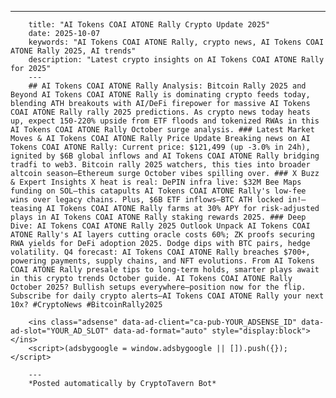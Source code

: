---
        title: "AI Tokens COAI ATONE Rally Crypto Update 2025"
        date: 2025-10-07
        keywords: "AI Tokens COAI ATONE Rally, crypto news, AI Tokens COAI ATONE Rally 2025, AI trends"
        description: "Latest crypto insights on AI Tokens COAI ATONE Rally for 2025"
        ---
        ## AI Tokens COAI ATONE Rally Analysis: Bitcoin Rally 2025 and Beyond AI Tokens COAI ATONE Rally is dominating crypto feeds today, blending ATH breakouts with AI/DeFi firepower for massive AI Tokens COAI ATONE Rally rally 2025 predictions. As crypto news today heats up, expect 150-220% upside from ETF floods and tokenized RWAs in this AI Tokens COAI ATONE Rally October surge analysis. ### Latest Market Moves & AI Tokens COAI ATONE Rally Price Update Breaking news on AI Tokens COAI ATONE Rally: Current price: $121,499 (up -3.0% in 24h), ignited by $6B global inflows and AI Tokens COAI ATONE Rally bridging tradfi to web3. Bitcoin rally 2025 watchers, this ties into broader altcoin season—Ethereum surge October vibes spilling over. ### X Buzz & Expert Insights X heat is real: DePIN infra live: $32M Bee Maps funding on SOL—this catapults AI Tokens COAI ATONE Rally's low-fee wins over legacy chains. Plus, $6B ETF inflows—BTC ATH locked in!—teasing AI Tokens COAI ATONE Rally farms at 30% APY for risk-adjusted plays in AI Tokens COAI ATONE Rally staking rewards 2025. ### Deep Dive: AI Tokens COAI ATONE Rally 2025 Outlook Unpack AI Tokens COAI ATONE Rally's AI layers cutting oracle costs 60%; ZK proofs securing RWA yields for DeFi adoption 2025. Dodge dips with BTC pairs, hedge volatility. Q4 forecast: AI Tokens COAI ATONE Rally breaches $700+, powering payments, supply chains, and NFT evolutions. From AI Tokens COAI ATONE Rally presale tips to long-term holds, smarter plays await in this crypto trends October guide. AI Tokens COAI ATONE Rally October 2025? Bullish setups everywhere—position now for the flip. Subscribe for daily crypto alerts—AI Tokens COAI ATONE Rally your next 10x? #CryptoNews #BitcoinRally2025

        <ins class="adsense" data-ad-client="ca-pub-YOUR_ADSENSE_ID" data-ad-slot="YOUR_AD_SLOT" data-ad-format="auto" style="display:block"></ins>
        <script>(adsbygoogle = window.adsbygoogle || []).push({});</script>

        ---
        *Posted automatically by CryptoTavern Bot*
        